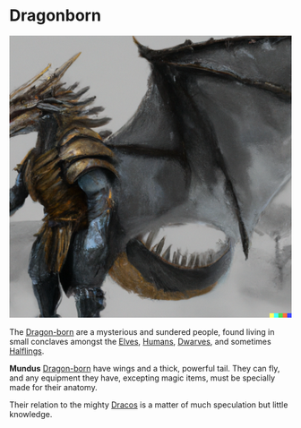 # Dragonborn

![Dragonborn](images/dragon-born.png)

The [Dragon-born] are a mysterious and sundered people, found living in small conclaves amongst the [Elves](elves.md), [Humans](humans.md), [Dwarves](dwarves.md), and sometimes [Halflings](halflings.md).

**Mundus** [Dragon-born] have wings and a thick, powerful tail. They can fly, and any equipment they have, excepting magic items, must be specially made for their anatomy.

Their relation to the mighty [Dracos](dragons.md) is a matter of much speculation but little knowledge.

[Dragon-born]: https://www.dndbeyond.com/races/16-dragonborn
